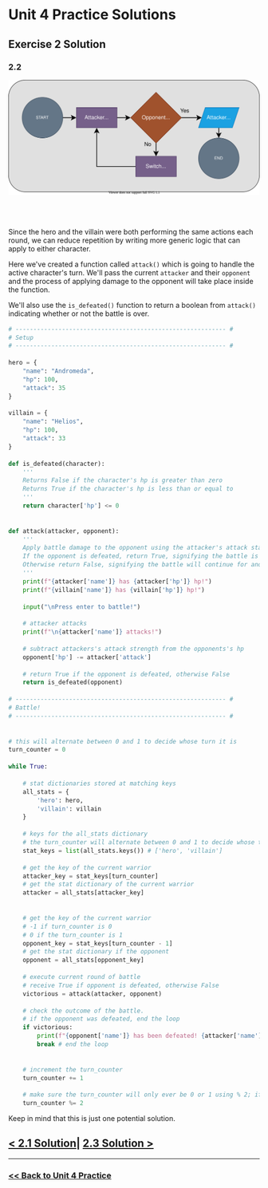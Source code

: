 # Unit 4 Practice Solutions

## **Exercise 2 Solution**

### **2.2**

<div align="center">
<img src="./flowcharts/exercise_2_2_flowchart.drawio.svg">
</div>

<br><br>

Since the hero and the villain were both performing the same actions each round, we can reduce repetition by writing more generic logic that can apply to either character.

Here we've created a function called `attack()` which is going to handle the active character's turn. We'll pass the current `attacker` and their `opponent` and the process of applying damage to the opponent will take place inside the function. 

We'll also use the `is_defeated()` function to return a boolean from `attack()` indicating whether or not the battle is over.

```python
# ----------------------------------------------------------- #
# Setup
# ----------------------------------------------------------- #

hero = {
    "name": "Andromeda",
    "hp": 100,
    "attack": 35
}

villain = {
    "name": "Helios",
    "hp": 100,
    "attack": 33
}

def is_defeated(character):
    '''
    Returns False if the character's hp is greater than zero
    Returns True if the character's hp is less than or equal to
    '''
    return character['hp'] <= 0


def attack(attacker, opponent):
    '''
    Apply battle damage to the opponent using the attacker's attack stat
    If the opponent is defeated, return True, signifying the battle is over
    Otherwise return False, signifying the battle will continue for another round
    '''
    print(f"{attacker['name']} has {attacker['hp']} hp!")
    print(f"{villain['name']} has {villain['hp']} hp!")

    input("\nPress enter to battle!")

    # attacker attacks
    print(f"\n{attacker['name']} attacks!")

    # subtract attackers's attack strength from the opponents's hp
    opponent['hp'] -= attacker['attack']

    # return True if the opponent is defeated, otherwise False
    return is_defeated(opponent)

# ----------------------------------------------------------- #
# Battle!
# ----------------------------------------------------------- #


# this will alternate between 0 and 1 to decide whose turn it is
turn_counter = 0

while True:

    # stat dictionaries stored at matching keys
    all_stats = {
        'hero': hero,
        'villain': villain
    }

    # keys for the all_stats dictionary
    # the turn_counter will alternate between 0 and 1 to decide whose turn it is
    stat_keys = list(all_stats.keys()) # ['hero', 'villain']

    # get the key of the current warrior
    attacker_key = stat_keys[turn_counter]
    # get the stat dictionary of the current warrior
    attacker = all_stats[attacker_key]


    # get the key of the current warrior
    # -1 if turn_counter is 0
    # 0 if the turn_counter is 1
    opponent_key = stat_keys[turn_counter - 1]
    # get the stat dictionary if the opponent
    opponent = all_stats[opponent_key]

    # execute current round of battle
    # receive True if opponent is defeated, otherwise False
    victorious = attack(attacker, opponent)

    # check the outcome of the battle. 
    # if the opponent was defeated, end the loop
    if victorious:
        print(f"{opponent['name']} has been defeated! {attacker['name']} is victorious!")
        break # end the loop


    # increment the turn_counter
    turn_counter += 1

    # make sure the turn_counter will only ever be 0 or 1 using % 2; if/elif could be used instead
    turn_counter %= 2
```




Keep in mind that this is just one potential solution.

## [< 2.1 Solution](./exercise_2_1_solution.md)| [2.3 Solution >](./exercise_2_3_solution.md)

---

### [<< Back to Unit 4 Practice](/practice/unit_4/)
